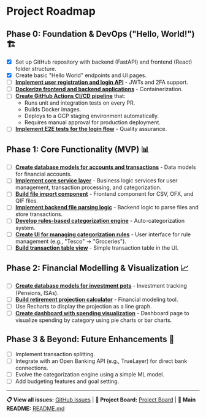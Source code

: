 # Project Roadmap

## Phase 0: Foundation & DevOps ("Hello, World!") 🏗️

- [x] Set up GitHub repository with backend (FastAPI) and frontend (React) folder structure.
- [x] Create basic "Hello World" endpoints and UI pages.
- [ ] [**Implement user registration and login API**](https://github.com/otherjamesbrown/TheTally/issues/2) - JWTs and 2FA support.
- [ ] [**Dockerize frontend and backend applications**](https://github.com/otherjamesbrown/TheTally/issues/5) - Containerization.
- [ ] [**Create GitHub Actions CI/CD pipeline**](https://github.com/otherjamesbrown/TheTally/issues/6) that:
  - Runs unit and integration tests on every PR.
  - Builds Docker images.
  - Deploys to a GCP staging environment automatically.
  - Requires manual approval for production deployment.
- [ ] [**Implement E2E tests for the login flow**](https://github.com/otherjamesbrown/TheTally/issues/7) - Quality assurance.

## Phase 1: Core Functionality (MVP) 📊

- [ ] [**Create database models for accounts and transactions**](https://github.com/otherjamesbrown/TheTally/issues/3) - Data models for financial accounts.
- [ ] [**Implement core service layer**](https://github.com/otherjamesbrown/TheTally/issues/8) - Business logic services for user management, transaction processing, and categorization.
- [ ] [**Build file import component**](https://github.com/otherjamesbrown/TheTally/issues/9) - Frontend component for CSV, OFX, and QIF files.
- [ ] [**Implement backend file parsing logic**](https://github.com/otherjamesbrown/TheTally/issues/10) - Backend logic to parse files and store transactions.
- [ ] [**Develop rules-based categorization engine**](https://github.com/otherjamesbrown/TheTally/issues/11) - Auto-categorization system.
- [ ] [**Create UI for managing categorization rules**](https://github.com/otherjamesbrown/TheTally/issues/12) - User interface for rule management (e.g., "Tesco" -> "Groceries").
- [ ] [**Build transaction table view**](https://github.com/otherjamesbrown/TheTally/issues/13) - Simple transaction table in the UI.

## Phase 2: Financial Modelling & Visualization 📈

- [ ] [**Create database models for investment pots**](https://github.com/otherjamesbrown/TheTally/issues/14) - Investment tracking (Pensions, ISAs).
- [ ] [**Build retirement projection calculator**](https://github.com/otherjamesbrown/TheTally/issues/15) - Financial modeling tool.
- [ ] Use Recharts to display the projection as a line graph.
- [ ] [**Create dashboard with spending visualization**](https://github.com/otherjamesbrown/TheTally/issues/16) - Dashboard page to visualize spending by category using pie charts or bar charts.

## Phase 3 & Beyond: Future Enhancements 🚀

- [ ] Implement transaction splitting.
- [ ] Integrate with an Open Banking API (e.g., TrueLayer) for direct bank connections.
- [ ] Evolve the categorization engine using a simple ML model.
- [ ] Add budgeting features and goal setting.

---

**📋 View all issues:** [GitHub Issues](https://github.com/otherjamesbrown/TheTally/issues) | **🎯 Project Board:** [Project Board](https://github.com/otherjamesbrown/TheTally/projects) | **📖 Main README:** [README.md](../README.md)
